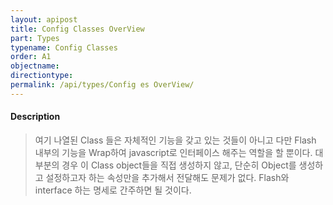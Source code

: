 ```yaml
---
layout: apipost
title: Config Classes OverView
part: Types
typename: Config Classes
order: A1
objectname: 
directiontype: 
permalink: /api/types/Config es OverView/
---
```


#### Description

> 여기 나열된 Class 들은 자체적인 기능을 갖고 있는 것들이 아니고 다만 Flash 내부의 기능을 Wrap하여 javascript로 인터페이스 해주는 역할을 할 뿐이다. 대부분의 경우 이 Class object들을 직접 생성하지 않고, 단순히 Object를 생성하고 설정하고자 하는 속성만을 추가해서 전달해도 문제가 없다. Flash와 interface 하는 명세로 간주하면 될 것이다.
